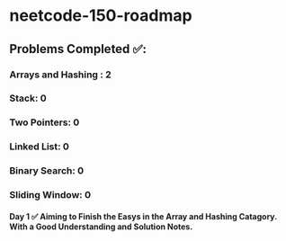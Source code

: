 # neetcode-150-roadmap

## Problems Completed ✅:  
  ### Arrays and Hashing : 2
  ### Stack: 0
  ### Two Pointers: 0
  ### Linked List: 0
  ### Binary Search: 0
  ### Sliding Window: 0

#### Day 1 ✅ Aiming to Finish the Easys in the Array and Hashing Catagory. With a Good Understanding and Solution Notes.
